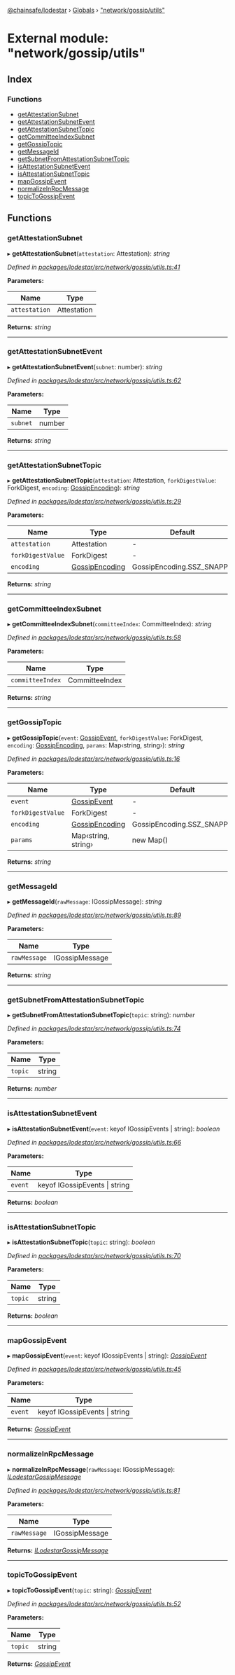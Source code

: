 [@chainsafe/lodestar](../README.md) › [Globals](../globals.md) › ["network/gossip/utils"](_network_gossip_utils_.md)

# External module: "network/gossip/utils"

## Index

### Functions

* [getAttestationSubnet](_network_gossip_utils_.md#getattestationsubnet)
* [getAttestationSubnetEvent](_network_gossip_utils_.md#getattestationsubnetevent)
* [getAttestationSubnetTopic](_network_gossip_utils_.md#getattestationsubnettopic)
* [getCommitteeIndexSubnet](_network_gossip_utils_.md#getcommitteeindexsubnet)
* [getGossipTopic](_network_gossip_utils_.md#getgossiptopic)
* [getMessageId](_network_gossip_utils_.md#getmessageid)
* [getSubnetFromAttestationSubnetTopic](_network_gossip_utils_.md#getsubnetfromattestationsubnettopic)
* [isAttestationSubnetEvent](_network_gossip_utils_.md#isattestationsubnetevent)
* [isAttestationSubnetTopic](_network_gossip_utils_.md#isattestationsubnettopic)
* [mapGossipEvent](_network_gossip_utils_.md#mapgossipevent)
* [normalizeInRpcMessage](_network_gossip_utils_.md#normalizeinrpcmessage)
* [topicToGossipEvent](_network_gossip_utils_.md#topictogossipevent)

## Functions

###  getAttestationSubnet

▸ **getAttestationSubnet**(`attestation`: Attestation): *string*

*Defined in [packages/lodestar/src/network/gossip/utils.ts:41](https://github.com/ChainSafe/lodestar/blob/b5860cf/packages/lodestar/src/network/gossip/utils.ts#L41)*

**Parameters:**

Name | Type |
------ | ------ |
`attestation` | Attestation |

**Returns:** *string*

___

###  getAttestationSubnetEvent

▸ **getAttestationSubnetEvent**(`subnet`: number): *string*

*Defined in [packages/lodestar/src/network/gossip/utils.ts:62](https://github.com/ChainSafe/lodestar/blob/b5860cf/packages/lodestar/src/network/gossip/utils.ts#L62)*

**Parameters:**

Name | Type |
------ | ------ |
`subnet` | number |

**Returns:** *string*

___

###  getAttestationSubnetTopic

▸ **getAttestationSubnetTopic**(`attestation`: Attestation, `forkDigestValue`: ForkDigest, `encoding`: [GossipEncoding](../enums/_network_gossip_encoding_.gossipencoding.md)): *string*

*Defined in [packages/lodestar/src/network/gossip/utils.ts:29](https://github.com/ChainSafe/lodestar/blob/b5860cf/packages/lodestar/src/network/gossip/utils.ts#L29)*

**Parameters:**

Name | Type | Default |
------ | ------ | ------ |
`attestation` | Attestation | - |
`forkDigestValue` | ForkDigest | - |
`encoding` | [GossipEncoding](../enums/_network_gossip_encoding_.gossipencoding.md) | GossipEncoding.SSZ_SNAPPY |

**Returns:** *string*

___

###  getCommitteeIndexSubnet

▸ **getCommitteeIndexSubnet**(`committeeIndex`: CommitteeIndex): *string*

*Defined in [packages/lodestar/src/network/gossip/utils.ts:58](https://github.com/ChainSafe/lodestar/blob/b5860cf/packages/lodestar/src/network/gossip/utils.ts#L58)*

**Parameters:**

Name | Type |
------ | ------ |
`committeeIndex` | CommitteeIndex |

**Returns:** *string*

___

###  getGossipTopic

▸ **getGossipTopic**(`event`: [GossipEvent](../enums/_network_gossip_constants_.gossipevent.md), `forkDigestValue`: ForkDigest, `encoding`: [GossipEncoding](../enums/_network_gossip_encoding_.gossipencoding.md), `params`: Map‹string, string›): *string*

*Defined in [packages/lodestar/src/network/gossip/utils.ts:16](https://github.com/ChainSafe/lodestar/blob/b5860cf/packages/lodestar/src/network/gossip/utils.ts#L16)*

**Parameters:**

Name | Type | Default |
------ | ------ | ------ |
`event` | [GossipEvent](../enums/_network_gossip_constants_.gossipevent.md) | - |
`forkDigestValue` | ForkDigest | - |
`encoding` | [GossipEncoding](../enums/_network_gossip_encoding_.gossipencoding.md) | GossipEncoding.SSZ_SNAPPY |
`params` | Map‹string, string› | new Map() |

**Returns:** *string*

___

###  getMessageId

▸ **getMessageId**(`rawMessage`: IGossipMessage): *string*

*Defined in [packages/lodestar/src/network/gossip/utils.ts:89](https://github.com/ChainSafe/lodestar/blob/b5860cf/packages/lodestar/src/network/gossip/utils.ts#L89)*

**Parameters:**

Name | Type |
------ | ------ |
`rawMessage` | IGossipMessage |

**Returns:** *string*

___

###  getSubnetFromAttestationSubnetTopic

▸ **getSubnetFromAttestationSubnetTopic**(`topic`: string): *number*

*Defined in [packages/lodestar/src/network/gossip/utils.ts:74](https://github.com/ChainSafe/lodestar/blob/b5860cf/packages/lodestar/src/network/gossip/utils.ts#L74)*

**Parameters:**

Name | Type |
------ | ------ |
`topic` | string |

**Returns:** *number*

___

###  isAttestationSubnetEvent

▸ **isAttestationSubnetEvent**(`event`: keyof IGossipEvents | string): *boolean*

*Defined in [packages/lodestar/src/network/gossip/utils.ts:66](https://github.com/ChainSafe/lodestar/blob/b5860cf/packages/lodestar/src/network/gossip/utils.ts#L66)*

**Parameters:**

Name | Type |
------ | ------ |
`event` | keyof IGossipEvents &#124; string |

**Returns:** *boolean*

___

###  isAttestationSubnetTopic

▸ **isAttestationSubnetTopic**(`topic`: string): *boolean*

*Defined in [packages/lodestar/src/network/gossip/utils.ts:70](https://github.com/ChainSafe/lodestar/blob/b5860cf/packages/lodestar/src/network/gossip/utils.ts#L70)*

**Parameters:**

Name | Type |
------ | ------ |
`topic` | string |

**Returns:** *boolean*

___

###  mapGossipEvent

▸ **mapGossipEvent**(`event`: keyof IGossipEvents | string): *[GossipEvent](../enums/_network_gossip_constants_.gossipevent.md)*

*Defined in [packages/lodestar/src/network/gossip/utils.ts:45](https://github.com/ChainSafe/lodestar/blob/b5860cf/packages/lodestar/src/network/gossip/utils.ts#L45)*

**Parameters:**

Name | Type |
------ | ------ |
`event` | keyof IGossipEvents &#124; string |

**Returns:** *[GossipEvent](../enums/_network_gossip_constants_.gossipevent.md)*

___

###  normalizeInRpcMessage

▸ **normalizeInRpcMessage**(`rawMessage`: IGossipMessage): *[ILodestarGossipMessage](../interfaces/_network_gossip_interface_.ilodestargossipmessage.md)*

*Defined in [packages/lodestar/src/network/gossip/utils.ts:81](https://github.com/ChainSafe/lodestar/blob/b5860cf/packages/lodestar/src/network/gossip/utils.ts#L81)*

**Parameters:**

Name | Type |
------ | ------ |
`rawMessage` | IGossipMessage |

**Returns:** *[ILodestarGossipMessage](../interfaces/_network_gossip_interface_.ilodestargossipmessage.md)*

___

###  topicToGossipEvent

▸ **topicToGossipEvent**(`topic`: string): *[GossipEvent](../enums/_network_gossip_constants_.gossipevent.md)*

*Defined in [packages/lodestar/src/network/gossip/utils.ts:52](https://github.com/ChainSafe/lodestar/blob/b5860cf/packages/lodestar/src/network/gossip/utils.ts#L52)*

**Parameters:**

Name | Type |
------ | ------ |
`topic` | string |

**Returns:** *[GossipEvent](../enums/_network_gossip_constants_.gossipevent.md)*
